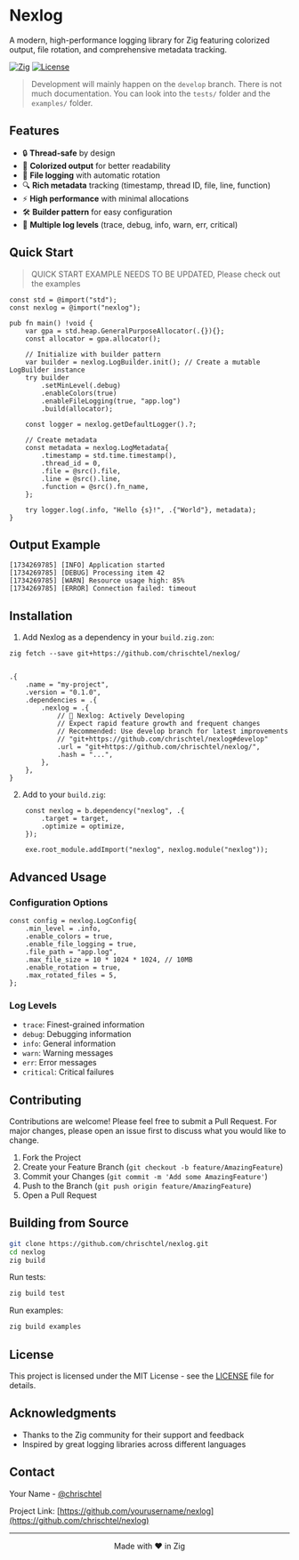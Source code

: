 # Nexlog 

A modern, high-performance logging library for Zig featuring colorized output, file rotation, and comprehensive metadata tracking.

[![Zig](https://img.shields.io/badge/Zig-0.13.0-orange.svg)](https://ziglang.org/)
[![License](https://img.shields.io/badge/License-MIT-blue.svg)](LICENSE)

> Development will mainly happen on the `develop` branch. There is not much documentation. You can look into the `tests/` folder and the `examples/` folder.

## Features

- 🔒 **Thread-safe** by design
- 🎨 **Colorized output** for better readability
- 📁 **File logging** with automatic rotation
- 🔍 **Rich metadata** tracking (timestamp, thread ID, file, line, function)
- ⚡ **High performance** with minimal allocations
- 🛠️ **Builder pattern** for easy configuration
- 🎯 **Multiple log levels** (trace, debug, info, warn, err, critical)

## Quick Start
> QUICK START EXAMPLE NEEDS TO BE UPDATED, Please check out the examples

```zig
const std = @import("std");
const nexlog = @import("nexlog");

pub fn main() !void {
    var gpa = std.heap.GeneralPurposeAllocator(.{}){};
    const allocator = gpa.allocator();

    // Initialize with builder pattern
    var builder = nexlog.LogBuilder.init(); // Create a mutable LogBuilder instance
    try builder
        .setMinLevel(.debug)
        .enableColors(true)
        .enableFileLogging(true, "app.log")
        .build(allocator);

    const logger = nexlog.getDefaultLogger().?;

    // Create metadata
    const metadata = nexlog.LogMetadata{
        .timestamp = std.time.timestamp(),
        .thread_id = 0,
        .file = @src().file,
        .line = @src().line,
        .function = @src().fn_name,
    };

    try logger.log(.info, "Hello {s}!", .{"World"}, metadata);
}
```

## Output Example

```
[1734269785] [INFO] Application started
[1734269785] [DEBUG] Processing item 42
[1734269785] [WARN] Resource usage high: 85%
[1734269785] [ERROR] Connection failed: timeout
```

## Installation

1. Add Nexlog as a dependency in your `build.zig.zon`:

`zig fetch --save git+https://github.com/chrischtel/nexlog/`

```zig

.{
    .name = "my-project",
    .version = "0.1.0",
    .dependencies = .{
        .nexlog = .{
            // 🚧 Nexlog: Actively Developing
            // Expect rapid feature growth and frequent changes
            // Recommended: Use develop branch for latest improvements
            // "git+https://github.com/chrischtel/nexlog#develop"
            .url = "git+https://github.com/chrischtel/nexlog/",
            .hash = "...",
        },
    },
}
```

2. Add to your `build.zig`:
```zig
    const nexlog = b.dependency("nexlog", .{
        .target = target,
        .optimize = optimize,
    });

    exe.root_module.addImport("nexlog", nexlog.module("nexlog"));
```

## Advanced Usage

### Configuration Options

```zig
const config = nexlog.LogConfig{
    .min_level = .info,
    .enable_colors = true,
    .enable_file_logging = true,
    .file_path = "app.log",
    .max_file_size = 10 * 1024 * 1024, // 10MB
    .enable_rotation = true,
    .max_rotated_files = 5,
};
```

### Log Levels

- `trace`: Finest-grained information
- `debug`: Debugging information
- `info`: General information
- `warn`: Warning messages
- `err`: Error messages
- `critical`: Critical failures

## Contributing

Contributions are welcome! Please feel free to submit a Pull Request. For major changes, please open an issue first to discuss what you would like to change.

1. Fork the Project
2. Create your Feature Branch (`git checkout -b feature/AmazingFeature`)
3. Commit your Changes (`git commit -m 'Add some AmazingFeature'`)
4. Push to the Branch (`git push origin feature/AmazingFeature`)
5. Open a Pull Request

## Building from Source

```bash
git clone https://github.com/chrischtel/nexlog.git
cd nexlog
zig build
```

Run tests:
```bash
zig build test
```

Run examples:
```bash
zig build examples
```

## License

This project is licensed under the MIT License - see the [LICENSE](LICENSE) file for details.

## Acknowledgments

- Thanks to the Zig community for their support and feedback
- Inspired by great logging libraries across different languages

## Contact

Your Name - [@chrischtel](https://twitter.com/chrischtel)

Project Link: [https://github.com/yourusername/nexlog](https://github.com/chrischtel/nexlog)

---

<p align="center">Made with ❤️ in Zig</p>
